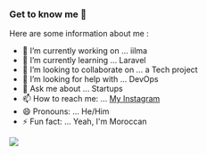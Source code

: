### Get to know me 👋

Here are some information about me :

- 🔭 I’m currently working on ... iilma
- 🌱 I’m currently learning ... Laravel
- 👯 I’m looking to collaborate on ... a Tech project
- 🤔 I’m looking for help with ... DevOps
- 💬 Ask me about ... Startups
- 📫 How to reach me: ... [My Instagram](https://instagram.com/yahya.mallak)
- 😄 Pronouns: ... He/Him
- ⚡ Fun fact: ... Yeah, I'm Moroccan

![](https://en.wikipedia.org/wiki/Flag_of_Morocco#/media/File:Flag_of_Morocco.svg)
